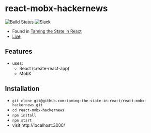 # react-mobx-hackernews

[![Build Status](https://travis-ci.org/taming-the-state-in-react/react-mobx-hackernews.svg?branch=master)](https://travis-ci.org/taming-the-state-in-react/react-mobx-hackernews) [![Slack](https://slack-the-road-to-learn-react.wieruch.com/badge.svg)](https://slack-the-road-to-learn-react.wieruch.com/)

* Found in [Taming the State in React](https://roadtoreact.com/course-details?courseId=TAMING_THE_STATE)
* [Live](https://tranquil-retreat-11447.herokuapp.com/)

## Features

* uses:
  * React (create-react-app)
  * MobX

## Installation

* `git clone git@github.com:taming-the-state-in-react/react-mobx-hackernews.git`
* `cd react-mobx-hackernews`
* `npm install`
* `npm start`
* visit http://localhost:3000/
